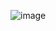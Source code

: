 ![image](https://github.com/Mank-isnoob/SQL-query_output_generator/assets/97355389/42867686-6f81-4f03-8990-19c3256fb152)



